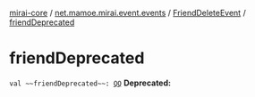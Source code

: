 [mirai-core](../../index.md) / [net.mamoe.mirai.event.events](../index.md) / [FriendDeleteEvent](index.md) / [friendDeprecated](./friend-deprecated.md)

# friendDeprecated

`val ~~friendDeprecated~~: `[`QQ`](../../net.mamoe.mirai.contact/-q-q/index.md)
**Deprecated:**

